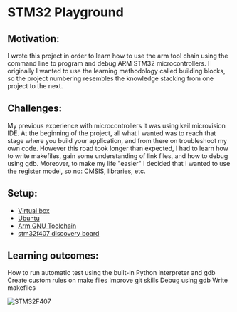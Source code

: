 # STM32 Playground

## Motivation:
I wrote this project in order to learn how to use the arm tool chain using the command line to program and debug ARM STM32 microcontrollers.
I originally I wanted to use the learning methodology called building blocks, so the project numbering resembles the knowledge stacking from one project to the next.
		
## Challenges:
My previous experience with microcontrollers it was using keil microvision IDE.
At the beginning of the project, all what I wanted was to reach that stage where you build your application, and from there on troubleshoot my own code. However this road took longer than expected, I had to learn how to write makefiles, gain some understanding of link files, and how to debug using gdb. Moreover, to make my life "easier" I decided that I wanted to use the register model, so no: CMSIS, libraries, etc.

## Setup:
* [Virtual box](https://www.virtualbox.org/)
* [Ubuntu](https://ubuntu.com/#download)
* [Arm GNU Toolchain](https://developer.arm.com/tools-and-software/open-source-software/developer-tools/gnu-toolchain/gnu-rm/downloads)
* [stm32f407 discovery board](https://www.st.com/en/evaluation-tools/stm32f4discovery.html)
		
## Learning outcomes:
How to run automatic test using the built-in Python interpreter and gdb
Create custom rules on make files
Improve git skills
Debug using gdb
Write makefiles


![STM32F407](https://www.st.com/bin/ecommerce/api/image.PF252419.en.feature-description-include-personalized-no-cpn-large.jpg)